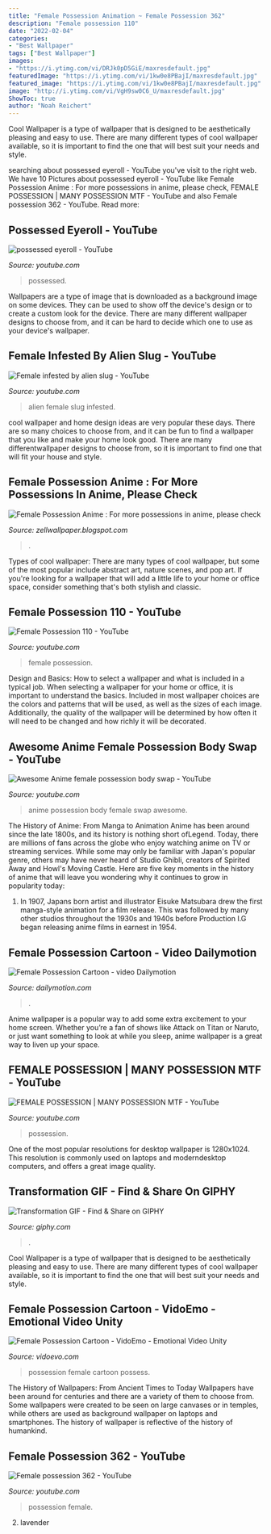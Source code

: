 ```yaml
---
title: "Female Possession Animation ~ Female Possession 362"
description: "Female possession 110"
date: "2022-02-04"
categories:
- "Best Wallpaper"
tags: ["Best Wallpaper"]
images:
- "https://i.ytimg.com/vi/DRJk0pD5GiE/maxresdefault.jpg"
featuredImage: "https://i.ytimg.com/vi/1kw0e8PBajI/maxresdefault.jpg"
featured_image: "https://i.ytimg.com/vi/1kw0e8PBajI/maxresdefault.jpg"
image: "http://i.ytimg.com/vi/VgH9sw0C6_U/maxresdefault.jpg"
ShowToc: true
author: "Noah Reichert"
---
```



Cool Wallpaper is a type of wallpaper that is designed to be aesthetically pleasing and easy to use. There are many different types of cool wallpaper available, so it is important to find the one that will best suit your needs and style.

	

		
searching about possessed eyeroll - YouTube you've visit to the right web. We have 10 Pictures about possessed eyeroll - YouTube like Female Possession Anime : For more possessions in anime, please check, FEMALE POSSESSION | MANY POSSESSION MTF - YouTube and also Female possession 362 - YouTube. Read more:
		
    
## Possessed Eyeroll - YouTube

<img loading=lazy src="http://i.ytimg.com/vi/jW2zxtpoCzg/hqdefault.jpg" onerror="this.onerror=null;this.src='https://tse3.mm.bing.net/th?id=OIP.KtqyKfX5ylwoX6ST88h0KwHaFj&amp;pid=15.1';" alt="possessed eyeroll - YouTube">

_Source: youtube.com_

>possessed. 

	

Wallpapers are a type of image that is downloaded as a background image on some devices. They can be used to show off the device's design or to create a custom look for the device. There are many different wallpaper designs to choose from, and it can be hard to decide which one to use as your device's wallpaper.

    
## Female Infested By Alien Slug - YouTube

<img loading=lazy src="http://i.ytimg.com/vi/VgH9sw0C6_U/maxresdefault.jpg" onerror="this.onerror=null;this.src='https://tse2.mm.bing.net/th?id=OIP.N6aP2MeLa48QD5ZCFM834AHaEK&amp;pid=15.1';" alt="Female infested by alien slug - YouTube">

_Source: youtube.com_

>alien female slug infested. 

	

cool wallpaper and home design ideas are very popular these days. There are so many choices to choose from, and it can be fun to find a wallpaper that you like and make your home look good. There are many differentwallpaper designs to choose from, so it is important to find one that will fit your house and style.

    
## Female Possession Anime : For More Possessions In Anime, Please Check

<img loading=lazy src="https://thumbs.gfycat.com/CaringTanAffenpinscher-mobile.jpg" onerror="this.onerror=null;this.src='https://tse3.mm.bing.net/th?id=OIP.W01xSVvqWEPKSJwkalwCugAAAA&amp;pid=15.1';" alt="Female Possession Anime : For more possessions in anime, please check">

_Source: zellwallpaper.blogspot.com_

>. 

	

Types of cool wallpaper:
There are many types of cool wallpaper, but some of the most popular include abstract art, nature scenes, and pop art. If you're looking for a wallpaper that will add a little life to your home or office space, consider something that's both stylish and classic.

    
## Female Possession 110 - YouTube

<img loading=lazy src="https://i.ytimg.com/vi/Zqnq7G3uncM/hqdefault.jpg" onerror="this.onerror=null;this.src='https://tse3.mm.bing.net/th?id=OIP.Gz0yGGvZhe0KtJSnKvMuQQHaFj&amp;pid=15.1';" alt="Female Possession 110 - YouTube">

_Source: youtube.com_

>female possession. 

	

Design and Basics: How to select a wallpaper and what is included in a typical job.
When selecting a wallpaper for your home or office, it is important to understand the basics. Included in most wallpaper choices are the colors and patterns that will be used, as well as the sizes of each image. Additionally, the quality of the wallpaper will be determined by how often it will need to be changed and how richly it will be decorated.

    
## Awesome Anime Female Possession Body Swap - YouTube

<img loading=lazy src="https://i.ytimg.com/vi/DRJk0pD5GiE/maxresdefault.jpg" onerror="this.onerror=null;this.src='https://tse2.mm.bing.net/th?id=OIP.CS8j2_8q58V13UjXY7diTAHaEJ&amp;pid=15.1';" alt="Awesome Anime female possession body swap - YouTube">

_Source: youtube.com_

>anime possession body female swap awesome. 

	

The History of Anime: From Manga to Animation
Anime has been around since the late 1800s, and its history is nothing short ofLegend. Today, there are millions of fans across the globe who enjoy watching anime on TV or streaming services. While some may only be familiar with Japan's popular genre, others may have never heard of Studio Ghibli, creators of Spirited Away and Howl's Moving Castle. Here are five key moments in the history of anime that will leave you wondering why it continues to grow in popularity today:
1) In 1907, Japans born artist and illustrator Eisuke Matsubara drew the first manga-style animation for a film release. This was followed by many other studios throughout the 1930s and 1940s before Production I.G began releasing anime films in earnest in 1954.

    
## Female Possession Cartoon - Video Dailymotion

<img loading=lazy src="https://s1.dmcdn.net/v/3Lkqf1VtGt7TlrYYj/x720" onerror="this.onerror=null;this.src='https://tse4.mm.bing.net/th?id=OIP.D8rrQT_cbeTrTPNTtuamRwHaFj&amp;pid=15.1';" alt="Female Possession Cartoon - video Dailymotion">

_Source: dailymotion.com_

>. 

	

Anime wallpaper is a popular way to add some extra excitement to your home screen. Whether you’re a fan of shows like Attack on Titan or Naruto, or just want something to look at while you sleep, anime wallpaper is a great way to liven up your space.

    
## FEMALE POSSESSION | MANY POSSESSION MTF - YouTube

<img loading=lazy src="https://i.ytimg.com/vi/1kw0e8PBajI/maxresdefault.jpg" onerror="this.onerror=null;this.src='https://tse2.mm.bing.net/th?id=OIP.4CeO1-06YekIhUBP9nbqYwHaEK&amp;pid=15.1';" alt="FEMALE POSSESSION | MANY POSSESSION MTF - YouTube">

_Source: youtube.com_

>possession. 

	

One of the most popular resolutions for desktop wallpaper is 1280x1024. This resolution is commonly used on laptops and moderndesktop computers, and offers a great image quality.

    
## Transformation GIF - Find &amp; Share On GIPHY

<img loading=lazy src="https://media.giphy.com/media/N7jbleBdmV2fu/giphy.gif" onerror="this.onerror=null;this.src='https://tse2.mm.bing.net/th?id=OIP.-CYBsFHXbp9r8By1CHt33AHaH6&amp;pid=15.1';" alt="Transformation GIF - Find &amp; Share on GIPHY">

_Source: giphy.com_

>. 

	

Cool Wallpaper is a type of wallpaper that is designed to be aesthetically pleasing and easy to use. There are many different types of cool wallpaper available, so it is important to find the one that will best suit your needs and style.

    
## Female Possession Cartoon - VidoEmo - Emotional Video Unity

<img loading=lazy src="http://ytimg.googleusercontent.com/vi/WGCHbWVRJ1I/0.jpg" onerror="this.onerror=null;this.src='https://tse4.mm.bing.net/th?id=OIP.pF_KAURuN5AWm2WIpSIZuwHaFj&amp;pid=15.1';" alt="Female Possession Cartoon - VidoEmo - Emotional Video Unity">

_Source: vidoevo.com_

>possession female cartoon possess. 

	

The History of Wallpapers: From Ancient Times to Today
Wallpapers have been around for centuries and there are a variety of them to choose from. Some wallpapers were created to be seen on large canvases or in temples, while others are used as background wallpaper on laptops and smartphones. The history of wallpaper is reflective of the history of humankind.

    
## Female Possession 362 - YouTube

<img loading=lazy src="https://i.ytimg.com/vi/bEPG27q6zk0/hqdefault.jpg" onerror="this.onerror=null;this.src='https://tse2.mm.bing.net/th?id=OIP.z86THjZ1D1nB2ljqIqmvgQHaFj&amp;pid=15.1';" alt="Female possession 362 - YouTube">

_Source: youtube.com_

>possession female. 

	

2. lavender 

